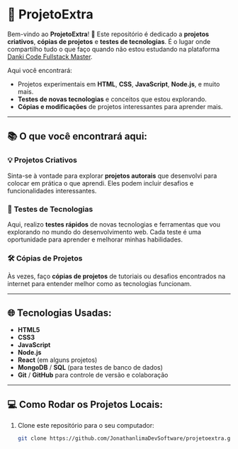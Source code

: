 # 🚀 ProjetoExtra

Bem-vindo ao **ProjetoExtra**! 🎉 Este repositório é dedicado a **projetos criativos**, **cópias de projetos** e **testes de tecnologias**. É o lugar onde compartilho tudo o que faço quando não estou estudando na plataforma [Danki Code Fullstack Master](https://www.dankicode.com/).

Aqui você encontrará:

- Projetos experimentais em **HTML**, **CSS**, **JavaScript**, **Node.js**, e muito mais.
- **Testes de novas tecnologias** e conceitos que estou explorando.
- **Cópias e modificações** de projetos interessantes para aprender mais.

---

## 📚 O que você encontrará aqui:

### 💡 **Projetos Criativos**
Sinta-se à vontade para explorar **projetos autorais** que desenvolvi para colocar em prática o que aprendi. Eles podem incluir desafios e funcionalidades interessantes.

### 🔄 **Testes de Tecnologias**
Aqui, realizo **testes rápidos** de novas tecnologias e ferramentas que vou explorando no mundo do desenvolvimento web. Cada teste é uma oportunidade para aprender e melhorar minhas habilidades.

### 🛠️ **Cópias de Projetos**
Às vezes, faço **cópias de projetos** de tutoriais ou desafios encontrados na internet para entender melhor como as tecnologias funcionam.

---

## 🌐 Tecnologias Usadas:

- **HTML5**
- **CSS3**
- **JavaScript**
- **Node.js**
- **React** (em alguns projetos)
- **MongoDB** / **SQL** (para testes de banco de dados)
- **Git** / **GitHub** para controle de versão e colaboração

---

## 💻 Como Rodar os Projetos Locais:

1. Clone este repositório para o seu computador:

   ```bash
   git clone https://github.com/JonathanlimaDevSoftware/projetoextra.git
